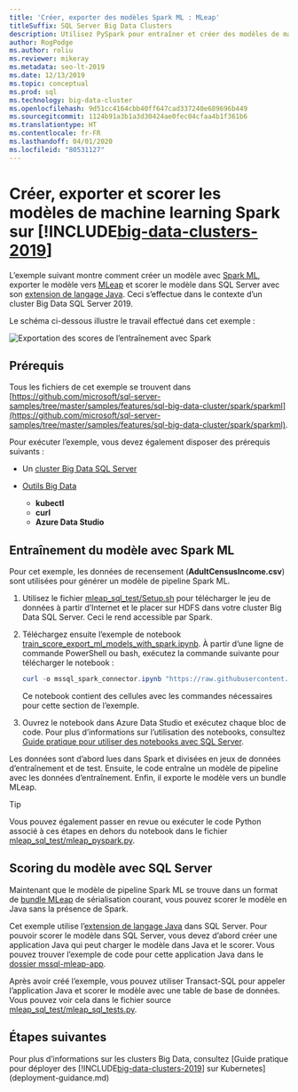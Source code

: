 ```yaml
---
title: 'Créer, exporter des modèles Spark ML : MLeap'
titleSuffix: SQL Server Big Data Clusters
description: Utilisez PySpark pour entraîner et créer des modèles de machine learning avec Spark sur des clusters Big Data SQL Server. Exportez avec MLeap, puis scorez le modèle avec Java dans SQL Server.
author: RogPodge
ms.author: roliu
ms.reviewer: mikeray
ms.metadata: seo-lt-2019
ms.date: 12/13/2019
ms.topic: conceptual
ms.prod: sql
ms.technology: big-data-cluster
ms.openlocfilehash: 9d51cc4164cbb40ff647cad337240e689696b449
ms.sourcegitcommit: 1124b91a3b1a3d30424ae0fec04cfaa4b1f361b6
ms.translationtype: HT
ms.contentlocale: fr-FR
ms.lasthandoff: 04/01/2020
ms.locfileid: "80531127"
---
```

# <a name="create-export-and-score-spark-machine-learning-models-on-big-data-clusters-2019"></a>Créer, exporter et scorer les modèles de machine learning Spark sur [!INCLUDE[big-data-clusters-2019](../includes/ssbigdataclusters-ss-nover.md)]

L’exemple suivant montre comment créer un modèle avec [Spark ML](https://spark.apache.org/docs/latest/ml-guide.html), exporter le modèle vers [MLeap](http://mleap-docs.combust.ml/) et scorer le modèle dans SQL Server avec son [extension de langage Java](../language-extensions/language-extensions-overview.md). Ceci s’effectue dans le contexte d’un cluster Big Data SQL Server 2019.

Le schéma ci-dessous illustre le travail effectué dans cet exemple :

![Exportation des scores de l’entraînement avec Spark](./media/spark-create-machine-learning-model/train-score-export-with-spark.png)

## <a name="prerequisites"></a>Prérequis

Tous les fichiers de cet exemple se trouvent dans [https://github.com/microsoft/sql-server-samples/tree/master/samples/features/sql-big-data-cluster/spark/sparkml](https://github.com/microsoft/sql-server-samples/tree/master/samples/features/sql-big-data-cluster/spark/sparkml).

Pour exécuter l’exemple, vous devez également disposer des prérequis suivants :

- Un [cluster Big Data SQL Server](deploy-get-started.md)

- [Outils Big Data](deploy-big-data-tools.md)
   - **kubectl**
   - **curl**
   - **Azure Data Studio**

## <a name="model-training-with-spark-ml"></a>Entraînement du modèle avec Spark ML

Pour cet exemple, les données de recensement (**AdultCensusIncome.csv**) sont utilisées pour générer un modèle de pipeline Spark ML.

1. Utilisez le fichier [mleap_sql_test/Setup.sh](https://github.com/microsoft/sql-server-samples/blob/master/samples/features/sql-big-data-cluster/spark/sparkml/mleap_sql_test/setup.sh) pour télécharger le jeu de données à partir d’Internet et le placer sur HDFS dans votre cluster Big Data SQL Server. Ceci le rend accessible par Spark.

1. Téléchargez ensuite l’exemple de notebook [train_score_export_ml_models_with_spark.ipynb](https://github.com/microsoft/sql-server-samples/blob/master/samples/features/sql-big-data-cluster/spark/sparkml/train_score_export_ml_models_with_spark.ipynb). À partir d’une ligne de commande PowerShell ou bash, exécutez la commande suivante pour télécharger le notebook :

   ```PowerShell
   curl -o mssql_spark_connector.ipynb "https://raw.githubusercontent.com/microsoft/sql-server-samples/master/samples/features/sql-big-data-cluster/spark/sparkml/train_score_export_ml_models_with_spark.ipynb"
   ```

   Ce notebook contient des cellules avec les commandes nécessaires pour cette section de l’exemple.

1. Ouvrez le notebook dans Azure Data Studio et exécutez chaque bloc de code. Pour plus d’informations sur l’utilisation des notebooks, consultez [Guide pratique pour utiliser des notebooks avec SQL Server](../azure-data-studio/notebooks-guidance.md).

Les données sont d’abord lues dans Spark et divisées en jeux de données d’entraînement et de test. Ensuite, le code entraîne un modèle de pipeline avec les données d’entraînement. Enfin, il exporte le modèle vers un bundle MLeap.

> [!TIP]
> Vous pouvez également passer en revue ou exécuter le code Python associé à ces étapes en dehors du notebook dans le fichier [mleap_sql_test/mleap_pyspark.py](https://github.com/microsoft/sql-server-samples/blob/master/samples/features/sql-big-data-cluster/spark/sparkml/mleap_sql_test/mleap_pyspark.py).

## <a name="model-scoring-with-sql-server"></a>Scoring du modèle avec SQL Server

Maintenant que le modèle de pipeline Spark ML se trouve dans un format de [bundle MLeap](http://mleap-docs.combust.ml/core-concepts/mleap-bundles.html) de sérialisation courant, vous pouvez scorer le modèle en Java sans la présence de Spark.

Cet exemple utilise l’[extension de langage Java](../language-extensions/language-extensions-overview.md) dans SQL Server. Pour pouvoir scorer le modèle dans SQL Server, vous devez d’abord créer une application Java qui peut charger le modèle dans Java et le scorer. Vous pouvez trouver l’exemple de code pour cette application Java dans le [dossier mssql-mleap-app](https://github.com/microsoft/sql-server-samples/blob/master/samples/features/sql-big-data-cluster/spark/sparkml/mssql-mleap-app).

Après avoir créé l’exemple, vous pouvez utiliser Transact-SQL pour appeler l’application Java et scorer le modèle avec une table de base de données. Vous pouvez voir cela dans le fichier source [mleap_sql_test/mleap_sql_tests.py](https://github.com/microsoft/sql-server-samples/blob/master/samples/features/sql-big-data-cluster/spark/sparkml/mleap_sql_test/mleap_sql_tests.py).

## <a name="next-steps"></a>Étapes suivantes

Pour plus d’informations sur les clusters Big Data, consultez [Guide pratique pour déployer des [!INCLUDE[big-data-clusters-2019](../includes/ssbigdataclusters-ss-nover.md)] sur Kubernetes](deployment-guidance.md)
